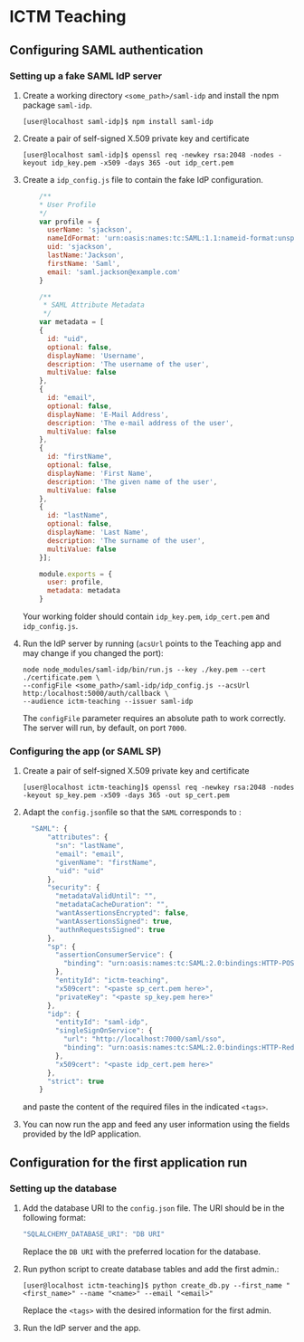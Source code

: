 # ICTM Teaching

## Configuring SAML authentication
### Setting up a fake SAML IdP server 

1. Create a working directory `<some_path>/saml-idp` and install the npm package `saml-idp`.

    ```shell
    [user@localhost saml-idp]$ npm install saml-idp
    ```
1. Create a pair of self-signed X.509 private key and certificate

    ```shell
    [user@localhost saml-idp]$ openssl req -newkey rsa:2048 -nodes -keyout idp_key.pem -x509 -days 365 -out idp_cert.pem
    ```
1. Create a `idp_config.js` file to contain the fake IdP configuration.
    ```javascript
        /**
        * User Profile
        */
        var profile = {
          userName: 'sjackson',
          nameIdFormat: 'urn:oasis:names:tc:SAML:1.1:nameid-format:unspecified',
          uid: 'sjackson',
          lastName:'Jackson',
          firstName: 'Saml',
          email: 'saml.jackson@example.com'
        }

        /**
         * SAML Attribute Metadata
         */
        var metadata = [
        {
          id: "uid",
          optional: false,
          displayName: 'Username',
          description: 'The username of the user',
          multiValue: false
        },
        {
          id: "email",
          optional: false,
          displayName: 'E-Mail Address',
          description: 'The e-mail address of the user',
          multiValue: false
        },
        {
          id: "firstName",
          optional: false,
          displayName: 'First Name',
          description: 'The given name of the user',
          multiValue: false
        },
        {
          id: "lastName",
          optional: false,
          displayName: 'Last Name',
          description: 'The surname of the user',
          multiValue: false
        }];

        module.exports = {
          user: profile,
          metadata: metadata
        }
      ```
   Your working folder should contain `idp_key.pem`, `idp_cert.pem` and `idp_config.js`.
1. Run the IdP server by running (`acsUrl` points to the Teaching app and may change if you changed the port):
    ```shell
    node node_modules/saml-idp/bin/run.js --key ./key.pem --cert ./certificate.pem \
    --configFile <some_path>/saml-idp/idp_config.js --acsUrl http:/localhost:5000/auth/callback \
    --audience ictm-teaching --issuer saml-idp
    ```
    The `configFile` parameter requires an absolute path to work correctly. The server will run, by default, on port `7000`.

### Configuring the app (or SAML SP)

1. Create a pair of self-signed X.509 private key and certificate

    ```shell
    [user@localhost ictm-teaching]$ openssl req -newkey rsa:2048 -nodes -keyout sp_key.pem -x509 -days 365 -out sp_cert.pem
    ```

1. Adapt the `config.json`file so that the `SAML` corresponds to :
    ```javascript
      "SAML": {
          "attributes": {
            "sn": "lastName",
            "email": "email",
            "givenName": "firstName",
            "uid": "uid"
          },
          "security": {
            "metadataValidUntil": "",
            "metadataCacheDuration": "",
            "wantAssertionsEncrypted": false,
            "wantAssertionsSigned": true,
            "authnRequestsSigned": true
          },
          "sp": {
            "assertionConsumerService": {
              "binding": "urn:oasis:names:tc:SAML:2.0:bindings:HTTP-POST"
            },
            "entityId": "ictm-teaching",
            "x509cert": "<paste sp_cert.pem here>",
            "privateKey": "<paste sp_key.pem here>"
          },
          "idp": {
            "entityId": "saml-idp",
            "singleSignOnService": {
              "url": "http://localhost:7000/saml/sso",
              "binding": "urn:oasis:names:tc:SAML:2.0:bindings:HTTP-Redirect"
            },
            "x509cert": "<paste idp_cert.pem here>"
          },
          "strict": true
        }
     ```
     and paste the content of the required files in the indicated `<tags>`.
     
1. You can now run the app and feed any user information using the fields provided by the IdP application.

## Configuration for the first application run
### Setting up the database

1. Add the database URI to the `config.json` file. The URI should be in the following format:
    ```javascript
    "SQLALCHEMY_DATABASE_URI": "DB URI"
    ```
    Replace the `DB URI` with the preferred location for the database.

1. Run python script to create database tables and add the first admin.:
    ```shell
    [user@localhost ictm-teaching]$ python create_db.py --first_name "<first_name>" --name "<name>" --email "<email>"
    ```
    Replace the `<tags>` with the desired information for the first admin.

1. Run the IdP server and the app.